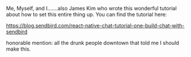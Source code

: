 Me, Myself, and I.......also James Kim who wrote this wonderful tutorial
about how to set this entire thing up.  You can find the tutorial here:

https://blog.sendbird.com/react-native-chat-tutorial-one-build-chat-with-sendbird


honorable mention:  all the drunk people downtown that told me I should make this.
